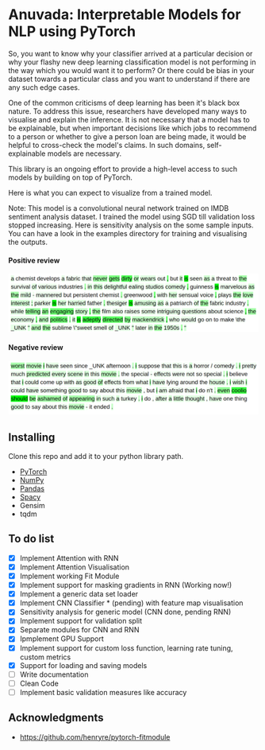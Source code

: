 # Anuvada: Interpretable Models for NLP using PyTorch

So, you want to know why your classifier arrived at a particular decision or why your flashy new deep learning classification model is not performing in the way which you would want it to perform? Or there could be bias in your dataset towards a particular class and you want to understand if there are any such edge cases.

One of the common criticisms of deep learning has been it's black box nature. To address this issue, researchers have developed many ways to visualise and explain the inference. It is not necessary that a model has to be explainable, but when important decisions like which jobs to recommend to a person or whether to give a person loan are being made, it would be helpful to cross-check the model's claims. In such domains, self-explainable models are necessary.

This library is an ongoing effort to provide a high-level access to such models by building on top of PyTorch.

Here is what you can expect to visualize from a trained model.

Note: This model is a convolutional neural network trained on IMDB sentiment analysis dataset. I trained the model using
SGD till validation loss stopped increasing. Here is sensitivity analysis on the some sample inputs. You can have a look
in the examples directory for training and visualising the outputs.

#### Positive review

![alt text](positive.png "Positive Sample")

#### Negative review

![alt text](negative.png "Negative Sample")

## Installing

Clone this repo and add it to your python library path.

* [PyTorch](http://pytorch.org)
* [NumPy](http://numpy.org/)
* [Pandas](http://pandas.pydata.org/)
* [Spacy](https://spacy.io/)
* Gensim
* tqdm



## To do list

- [x] Implement Attention with RNN
- [x] Implement Attention Visualisation
- [x] Implement working Fit Module
- [x] Implement support for masking gradients in RNN (Working now!)
- [x] Implement a generic data set loader
- [x] Implement CNN Classifier * (pending) with feature map visualisation
- [x] Sensitivity analysis for generic model (CNN done, pending RNN)
- [x] Implement support for validation split
- [x] Separate modules for CNN and RNN
- [x] Ipmplement GPU Support
- [x] Implement support for custom loss function, learning rate tuning, custom metrics
- [x] Support for loading and saving models
- [ ]  Write documentation
- [ ]  Clean Code
- [ ]  Implement basic validation measures like accuracy

## Acknowledgments

* https://github.com/henryre/pytorch-fitmodule
